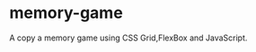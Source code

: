 # memory-game

<!-- [Link](https://serhii12.github.io/memory-game/) -->

A copy a memory game using CSS Grid,FlexBox and JavaScript.
